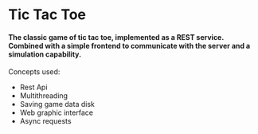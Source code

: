 # Tic Tac Toe
#### The classic game of tic tac toe, implemented as a REST service. Combined with a simple frontend to communicate with the server and a simulation capability. 
Concepts used:
- Rest Api
- Multithreading
- Saving game data disk
- Web graphic interface
- Async requests